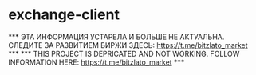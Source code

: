 # exchange-client

*** ЭТА ИНФОРМАЦИЯ УСТАРЕЛА И БОЛЬШЕ НЕ АКТУАЛЬНА. СЛЕДИТЕ ЗА РАЗВИТИЕМ БИРЖИ ЗДЕСЬ: https://t.me/bitzlato_market ***
*** THIS PROJECT IS DEPRICATED AND NOT WORKING. FOLLOW INFORMATION HERE: https://t.me/bitzlato_market ***
